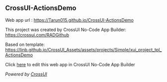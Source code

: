 ## CrossUI-ActionsDemo
Web app url : https://Tarun015.github.io/CrossUI-ActionsDemo

This project was created by CrossUI No-Code App Builder: https://crossui.com/RADGithub

Based on template: https://linb.github.io/CrossUI_Assets/assets/projects/Simple/xui_project_tpl_ActionsDemo

Click [here](https://crossui.com/RADGithub/#!from=github&owner=Tarun015&repo=CrossUI-ActionsDemo) to edit this web app in CrossUI No-Code App Builder

<i>Powered by [CrossUI](https://crossui.com)</i>
